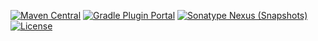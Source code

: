 [![Maven Central](https://img.shields.io/maven-central/v/com.rickbusarow.docusync/docusync-gradle-plugin?style=flat-square)](https://search.maven.org/search?q=com.rickbusarow.docusync)
[![Gradle Plugin Portal](https://img.shields.io/gradle-plugin-portal/v/com.rickbusarow.docusync?style=flat-square)](https://plugins.gradle.org/plugin/com.rickbusarow.docusync)
[![Sonatype Nexus (Snapshots)](https://img.shields.io/nexus/s/com.rickbusarow.docusync/docusync-gradle-plugin?label=snapshots&server=https%3A%2F%2Foss.sonatype.org&style=flat-square)](https://oss.sonatype.org/#nexus-search;quick~com.rickbusarow.docusync)
[![License](https://img.shields.io/badge/license-apache2.0-blue?style=flat-square.svg)](https://opensource.org/licenses/Apache-2.0)
